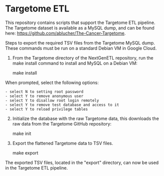 # Targetome ETL

This repository contains scripts that support the Targetome ETL pipeline. The Targetome dataset is available as a MySQL dump, and can be found here: https://github.com/ablucher/The-Cancer-Targetome. 

Steps to export the required TSV files from the Targetome MySQL dump. These commands must be run on a standard Debian VM in Google Cloud. 

1. From the Targetome directory of the NextGenETL repository, run the make install command to install and MySQL on a Debian VM:

    make install

When prompted, select the following options:

    - select N to setting root password
    - select Y to remove anonymous user
    - select Y to disallow root login remotely
    - select Y to remove test database and access to it
    - select Y to reload privilege tables

2. Initialize the database with the raw Targetome data, this downloads the raw data from the Targetome GitHub repository:

    make init

3. Export the flattened Targetome data to TSV files. 

    make export

The exported TSV files, located in the "export" directory, can now be used in the Targetome ETL pipeline.

